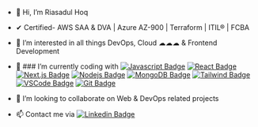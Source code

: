 - 👋 Hi, I’m Riasadul Hoq
- ✔ Certified- AWS SAA & DVA | Azure AZ-900 | Terraform | ITIL® | FCBA
- 👀 I’m interested in all things DevOps, Cloud ☁☁☁ & Frontend Development
- 🌱 ### I’m currently coding with
  [![Javascript Badge](https://img.shields.io/badge/-Javascript-F0DB4F?style=for-the-badge&labelColor=black&logo=javascript&logoColor=F0DB4F)](#)
  [![React Badge](https://img.shields.io/badge/-React-61DBFB?style=for-the-badge&labelColor=black&logo=react&logoColor=61DBFB)](#)
  [![Next.js Badge](https://img.shields.io/badge/next.js-000000?style=for-the-badge&logo=nextdotjs&logoColor=white)](#)
  [![Nodejs Badge](https://img.shields.io/badge/-Nodejs-3C873A?style=for-the-badge&labelColor=black&logo=node.js&logoColor=3C873A)](#)
  [![MongoDB Badge](https://img.shields.io/badge/MongoDB-4EA94B?style=for-the-badge&logo=mongodb&logoColor=white)](#) 
  [![Tailwind Badge](https://img.shields.io/badge/Tailwind%20CSS-092749?style=for-the-badge&logo=tailwindcss&logoColor=06B6D4&labelColor=000000)](#)
  [![VSCode Badge](https://img.shields.io/badge/Visual_Studio-5C2D91?style=for-the-badge&logo=visual%20studio&logoColor=white)](#) 
  [![Git Badge](https://img.shields.io/badge/Git-F05032?style=for-the-badge&logo=git&logoColor=white)](#)

- 💞️ I’m looking to collaborate on Web & DevOps related projects

- 📫 Contact me via [![Linkedin Badge](https://img.shields.io/badge/LinkedIn-0077B5?style=for-the-badge&logo=linkedin&logoColor=white)](https://www.linkedin.com/in/mrhoq/)

  
<!---
riasadul-hoq/riasadul-hoq is a ✨ special ✨ repository because its `README.md` (this file) appears on your GitHub profile.
You can click the Preview link to take a look at your changes.
--->






